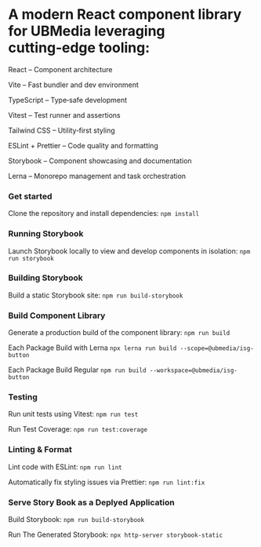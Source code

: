 # A modern React component library for UBMedia leveraging cutting‑edge tooling:

React – Component architecture

Vite – Fast bundler and dev environment

TypeScript – Type‑safe development

Vitest – Test runner and assertions

Tailwind CSS – Utility‑first styling

ESLint + Prettier – Code quality and formatting

Storybook – Component showcasing and documentation

Lerna – Monorepo management and task orchestration


### Get started
Clone the repository and install dependencies:
`npm install`

### Running Storybook
Launch Storybook locally to view and develop components in isolation:
`npm run storybook`

### Building Storybook
Build a static Storybook site:
`npm run build-storybook`

### Build Component Library
Generate a production build of the component library:
`npm run build`

Each Package Build with Lerna
`npx lerna run build --scope=@ubmedia/isg-button`

Each Package Build Regular
`npm run build --workspace=@ubmedia/isg-button`

### Testing
Run unit tests using Vitest:
`npm run test`

Run Test Coverage:
`npm run test:coverage`

### Linting & Format
Lint code with ESLint:
`npm run lint`

Automatically fix styling issues via Prettier:
`npm run lint:fix`

### Serve Story Book as a Deplyed Application
Build Storybook:
`npm run build-storybook`

Run The Generated Storybook:
`npx http-server storybook-static`



